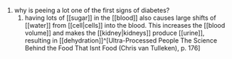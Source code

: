 1. why is peeing a lot one of the first signs of diabetes?
	1. having lots of [[sugar]] in the [[blood]] also causes large shifts of [[water]] from [[cell|cells]] into the blood. This increases the [[blood volume]] and makes the [[kidney|kidneys]] produce [[urine]], resulting in [[dehydration]]^[Ultra-Processed People The Science Behind the Food That Isnt Food (Chris van Tulleken), p. 176]